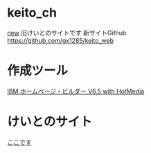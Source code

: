# keito_ch
[new](https://keito-site.f5.si)
旧けいとのサイトです
新サイトGithub
https://github.com/gx1285/keito_web
# 作成ツール
[IBM ホームページ・ビルダー V6.5 with HotMedia](https://www-01.ibm.com/common/ssi/ShowDoc.wss?docURL=/common/ssi/rep_ca/9/760/SBD01019/index.html&lang=ja&request_locale=ja)
# けいとのサイト
[ここです](https://keito-github.github.io/old_keito_ch/)
